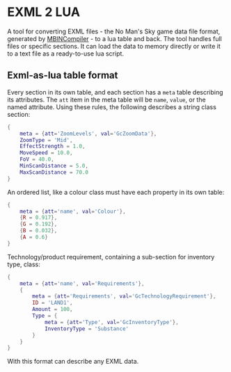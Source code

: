 # EXML 2 LUA
A tool for converting EXML files - the No Man's Sky game data file format, generated by [MBINCompiler](https://github.com/monkeyman192/MBINCompiler "MBINCompiler") - to a lua table and back.
The tool handles full files or specific sections. It can load the data to memory directly or write it to a text file as a ready-to-use lua script.
## Exml-as-lua table format
Every section in its own table, and each section has a `meta` table describing its attributes. The `att` item in the meta table will be `name`, `value`, or the named attribute.
Using these rules, the following describes a string class section:
```lua
{
    meta = {att='ZoomLevels', val='GcZoomData'},
    ZoomType = 'Mid',
    EffectStrength = 1.0,
    MoveSpeed = 10.0,
    FoV = 40.0,
    MinScanDistance = 5.0,
    MaxScanDistance = 70.0
}
```
An ordered list, like a colour class must have each property in its own table:
```lua
{
    meta = {att='name', val='Colour'},
    {R = 0.917},
    {G = 0.192},
    {B = 0.032},
    {A = 0.6}
}
```
Technology/product requirement, containing a sub-section for inventory type, class:
```lua
{
    meta = {att='name', val='Requirements'},
    {
        meta = {att='Requirements', val='GcTechnologyRequirement'},
        ID = 'LAND1',
        Amount = 100,
        Type = {
            meta = {att='Type', val='GcInventoryType'},
            InventoryType = 'Substance'
        }
    }
}
```
With this format can describe any EXML data.
